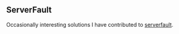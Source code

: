 ## ServerFault ##

Occasionally interesting solutions I have contributed to [serverfault][1].

[1]: http://serverfault.com/users/35957/h0tw1r3
